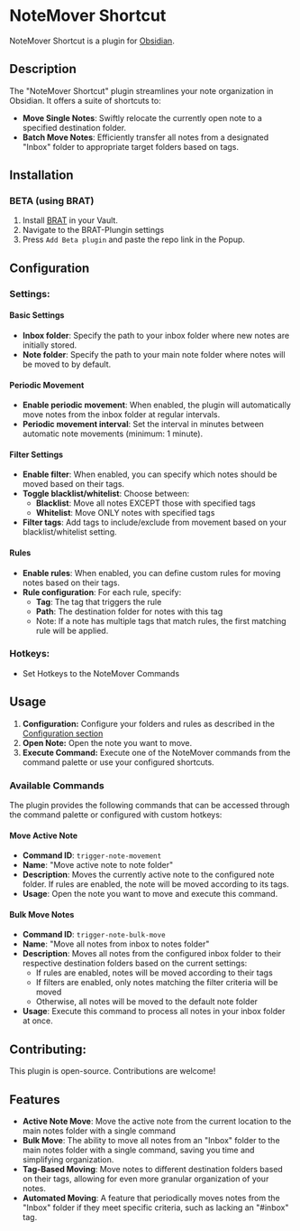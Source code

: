 # NoteMover Shortcut
NoteMover Shortcut is a plugin for [Obsidian](https://obsidian.md).

## Description
The "NoteMover Shortcut" plugin streamlines your note organization in Obsidian. It offers a suite of shortcuts to:
- **Move Single Notes**: Swiftly relocate the currently open note to a specified destination folder.
- **Batch Move Notes**: Efficiently transfer all notes from a designated "Inbox" folder to appropriate target folders based on tags.

## Installation
### BETA (using BRAT)
1. Install [BRAT](https://github.com/TfTHacker/obsidian42-brat) in your Vault.
2. Navigate to the BRAT-Plungin settings
3. Press `Add Beta plugin` and paste the repo link in the Popup.

## Configuration
### Settings:

#### Basic Settings
- **Inbox folder**: Specify the path to your inbox folder where new notes are initially stored.
- **Note folder**: Specify the path to your main note folder where notes will be moved to by default.

#### Periodic Movement
- **Enable periodic movement**: When enabled, the plugin will automatically move notes from the inbox folder at regular intervals.
- **Periodic movement interval**: Set the interval in minutes between automatic note movements (minimum: 1 minute).

#### Filter Settings
- **Enable filter**: When enabled, you can specify which notes should be moved based on their tags.
- **Toggle blacklist/whitelist**: Choose between:
  - **Blacklist**: Move all notes EXCEPT those with specified tags
  - **Whitelist**: Move ONLY notes with specified tags
- **Filter tags**: Add tags to include/exclude from movement based on your blacklist/whitelist setting.

#### Rules
- **Enable rules**: When enabled, you can define custom rules for moving notes based on their tags.
- **Rule configuration**: For each rule, specify:
  - **Tag**: The tag that triggers the rule
  - **Path**: The destination folder for notes with this tag
  - Note: If a note has multiple tags that match rules, the first matching rule will be applied.

### Hotkeys:
- Set Hotkeys to the NoteMover Commands

## Usage
1. **Configuration:** Configure your folders and rules as described in the [Configuration section](#configuration)
2. **Open Note:** Open the note you want to move.
3. **Execute Command:** Execute one of the NoteMover commands from the command palette or use your configured shortcuts.

### Available Commands
The plugin provides the following commands that can be accessed through the command palette or configured with custom hotkeys:

#### Move Active Note
- **Command ID**: `trigger-note-movement`
- **Name**: "Move active note to note folder"
- **Description**: Moves the currently active note to the configured note folder. If rules are enabled, the note will be moved according to its tags.
- **Usage**: Open the note you want to move and execute this command.

#### Bulk Move Notes
- **Command ID**: `trigger-note-bulk-move`
- **Name**: "Move all notes from inbox to notes folder"
- **Description**: Moves all notes from the configured inbox folder to their respective destination folders based on the current settings:
  - If rules are enabled, notes will be moved according to their tags
  - If filters are enabled, only notes matching the filter criteria will be moved
  - Otherwise, all notes will be moved to the default note folder
- **Usage**: Execute this command to process all notes in your inbox folder at once.

## Contributing:
This plugin is open-source. Contributions are welcome!

## Features
- **Active Note Move**: Move the active note from the current location to the main notes folder with a single command
- **Bulk Move**: The ability to move all notes from an "Inbox" folder to the main notes folder with a single command, saving you time and simplifying organization.
- **Tag-Based Moving**: Move notes to different destination folders based on their tags, allowing for even more granular organization of your notes.
- **Automated Moving**: A feature that periodically moves notes from the "Inbox" folder if they meet specific criteria, such as lacking an "#inbox" tag.

